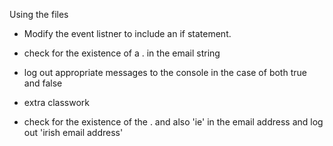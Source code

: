 Using the files 
- Modify the event listner to include an if statement. 
- check for the existence of a . in the email string
- log out appropriate messages to the console in the case of both true and false

- extra classwork
- check for the existence of the . and also 'ie' in the email address and log out 'irish email address'

